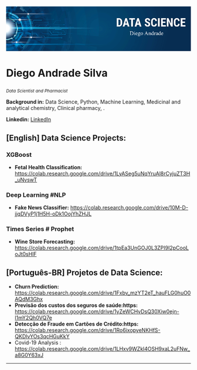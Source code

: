 <p align="center">
  <img src="DT.png" >
</p>

# Diego Andrade Silva
<sub>*Data Scientist and Pharmacist*</sub>

**Background in:** Data Science, Python, Machine Learning, Medicinal and analytical chemistry, Clinical pharmacy, .

**Linkedin:** [LinkedIn](https://www.linkedin.com/in/diego-andrade-b73110124/)



## [English] Data Science Projects:

### XGBoost
* **Fetal Health Classification:** https://colab.research.google.com/drive/1LyASeg5uNqYruAl8rCyjuZT3H_uNvswT
 
### Deep Learning #NLP
* **Fake News Classifier:** https://colab.research.google.com/drive/10M-D-jjqDVyP1j1H5H-oDk1OojYhZHJL

### Times Series # Prophet
* **Wine Store Forecasting:** https://colab.research.google.com/drive/1tpEa3UnGOJ0L3ZPI9I2pCooLoJt0sHlF 




## [Português-BR] Projetos de Data Science:


* **Churn Prediction:** https://colab.research.google.com/drive/1Fxbv_mzYT2eT_hauFLG0huO0AQdM3Ghx
* **Previsão dos custos dos seguros de saúde:https:** https://colab.research.google.com/drive/1yZeWCHvDsQ30Xiw0ejn-l1mY2Qh0VQ7e
* **Detecção de Fraude em Cartões de Crédito:https:** https://colab.research.google.com/drive/1Ro6ixopyeNKHfS-QKDlvYOs3qcHGuKkY
* Covid-19 Analysis : https://colab.research.google.com/drive/1LHxv9WZkl4OSH9xaL2uFNw_a8G0Y63xJ
---


